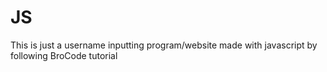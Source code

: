 # JS

This is just a username inputting program/website made with javascript by following BroCode tutorial
